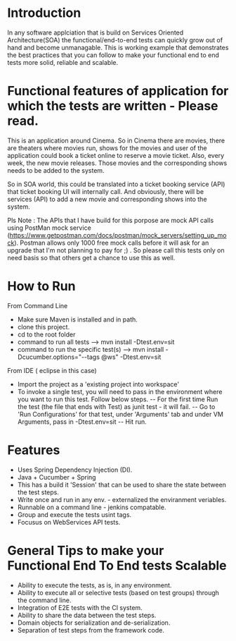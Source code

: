 # Introduction
In any software applciation that is build on Services Oriented Architecture(SOA) the functional/end-to-end tests can quickly grow out of hand and become unmanagable. This is working example that demonstrates the best practices that you can follow to make your functional end to end tests more solid, reliable and scalable. 

# Functional features of application for which the tests are written - Please read. 
This is an application around Cinema. So in Cinema there are movies, there are theaters where movies run, shows for the movies and user of the application could book a ticket online to reserve a movie ticket. Also, every week, the new movie releases. Those movies and the corresponding shows needs to be added to the system. 

So in SOA world, this could be translated into a ticket booking service (API) that ticket booking UI will internally call. And obviously, there will be services (API) to add a new movie and corresponding shows into the system. 

Pls Note : The APIs that I have build for this porpose are mock API calls using PostMan mock service (https://www.getpostman.com/docs/postman/mock_servers/setting_up_mock). Postman allows only 1000 free mock calls before it will ask for an upgrade that I'm not planning to pay for ;) . So please call this tests only on need basis so that others get a chance to use this as well. 

# How to Run

From Command Line 
- Make sure Maven is installed and in path. 
- clone this project. 
- cd to the root folder
- command to run all tests --> mvn install -Dtest.env=sit
- command to run the specific test(s) --> mvn install -Dcucumber.options="--tags @ws" -Dtest.env=sit

From IDE ( eclipse in this case)
- Import the project as a 'existing project into workspace' 
- To invoke a single test, you will need to pass in the environment where you want to run this test. Follow below steps.
  -- For the first time Run the test (the file that ends with Test) as junit test - it will fail.
  -- Go to 'Run Configurations' for that test, under 'Arguments' tab and under VM Arguments, pass in -Dtest.env=sit
  -- Hit run.  
  

# Features
- Uses Spring Dependency Injection (DI).
- Java + Cucumber + Spring
- This has a build it 'Session' that can be used to share the state between the test steps. 
- Write once and run in any env. - externalized the enviranment veriables. 
- Runnable on a command line - jenkins compatable. 
- Group and execute the tests usint tags. 
- Focusus on WebServices API tests.  


# General Tips to make your Functional End To End tests Scalable
- Ability to execute the tests, as is, in any environment.
- Ability to execute all or selective tests (based on test groups) through the command line. 
- Integration of E2E tests with the CI system. 
- Ability to share the data between the test steps.
- Domain objects for serialization and de-serialization.
- Separation of test steps from the framework code.
